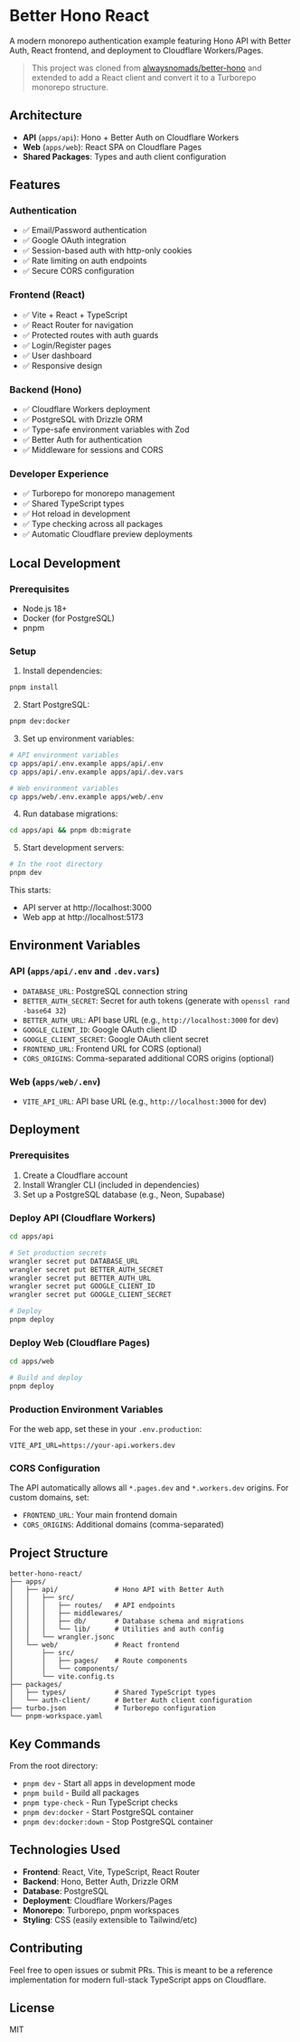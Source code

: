 # Better Hono React

A modern monorepo authentication example featuring Hono API with Better Auth, React frontend, and deployment to Cloudflare Workers/Pages.

> This project was cloned from [alwaysnomads/better-hono](https://github.com/alwaysnomads/better-hono) and extended to add a React client and convert it to a Turborepo monorepo structure.

## Architecture

- **API** (`apps/api`): Hono + Better Auth on Cloudflare Workers
- **Web** (`apps/web`): React SPA on Cloudflare Pages
- **Shared Packages**: Types and auth client configuration

## Features

### Authentication
- ✅ Email/Password authentication
- ✅ Google OAuth integration
- ✅ Session-based auth with http-only cookies
- ✅ Rate limiting on auth endpoints
- ✅ Secure CORS configuration

### Frontend (React)
- ✅ Vite + React + TypeScript
- ✅ React Router for navigation
- ✅ Protected routes with auth guards
- ✅ Login/Register pages
- ✅ User dashboard
- ✅ Responsive design

### Backend (Hono)
- ✅ Cloudflare Workers deployment
- ✅ PostgreSQL with Drizzle ORM
- ✅ Type-safe environment variables with Zod
- ✅ Better Auth for authentication
- ✅ Middleware for sessions and CORS

### Developer Experience
- ✅ Turborepo for monorepo management
- ✅ Shared TypeScript types
- ✅ Hot reload in development
- ✅ Type checking across all packages
- ✅ Automatic Cloudflare preview deployments

## Local Development

### Prerequisites

- Node.js 18+
- Docker (for PostgreSQL)
- pnpm

### Setup

1. Install dependencies:
```bash
pnpm install
```

2. Start PostgreSQL:
```bash
pnpm dev:docker
```

3. Set up environment variables:
```bash
# API environment variables
cp apps/api/.env.example apps/api/.env
cp apps/api/.env.example apps/api/.dev.vars

# Web environment variables
cp apps/web/.env.example apps/web/.env
```

4. Run database migrations:
```bash
cd apps/api && pnpm db:migrate
```

5. Start development servers:
```bash
# In the root directory
pnpm dev
```

This starts:
- API server at http://localhost:3000
- Web app at http://localhost:5173

## Environment Variables

### API (`apps/api/.env` and `.dev.vars`)
- `DATABASE_URL`: PostgreSQL connection string
- `BETTER_AUTH_SECRET`: Secret for auth tokens (generate with `openssl rand -base64 32`)
- `BETTER_AUTH_URL`: API base URL (e.g., `http://localhost:3000` for dev)
- `GOOGLE_CLIENT_ID`: Google OAuth client ID
- `GOOGLE_CLIENT_SECRET`: Google OAuth client secret
- `FRONTEND_URL`: Frontend URL for CORS (optional)
- `CORS_ORIGINS`: Comma-separated additional CORS origins (optional)

### Web (`apps/web/.env`)
- `VITE_API_URL`: API base URL (e.g., `http://localhost:3000` for dev)

## Deployment

### Prerequisites
1. Create a Cloudflare account
2. Install Wrangler CLI (included in dependencies)
3. Set up a PostgreSQL database (e.g., Neon, Supabase)

### Deploy API (Cloudflare Workers)
```bash
cd apps/api

# Set production secrets
wrangler secret put DATABASE_URL
wrangler secret put BETTER_AUTH_SECRET
wrangler secret put BETTER_AUTH_URL
wrangler secret put GOOGLE_CLIENT_ID
wrangler secret put GOOGLE_CLIENT_SECRET

# Deploy
pnpm deploy
```

### Deploy Web (Cloudflare Pages)
```bash
cd apps/web

# Build and deploy
pnpm deploy
```

### Production Environment Variables

For the web app, set these in your `.env.production`:
```
VITE_API_URL=https://your-api.workers.dev
```

### CORS Configuration

The API automatically allows all `*.pages.dev` and `*.workers.dev` origins. For custom domains, set:
- `FRONTEND_URL`: Your main frontend domain
- `CORS_ORIGINS`: Additional domains (comma-separated)

## Project Structure

```
better-hono-react/
├── apps/
│   ├── api/              # Hono API with Better Auth
│   │   ├── src/
│   │   │   ├── routes/   # API endpoints
│   │   │   ├── middlewares/
│   │   │   ├── db/       # Database schema and migrations
│   │   │   └── lib/      # Utilities and auth config
│   │   └── wrangler.jsonc
│   └── web/              # React frontend
│       ├── src/
│       │   ├── pages/    # Route components
│       │   └── components/
│       └── vite.config.ts
├── packages/
│   ├── types/            # Shared TypeScript types
│   └── auth-client/      # Better Auth client configuration
├── turbo.json            # Turborepo configuration
└── pnpm-workspace.yaml
```

## Key Commands

From the root directory:
- `pnpm dev` - Start all apps in development mode
- `pnpm build` - Build all packages
- `pnpm type-check` - Run TypeScript checks
- `pnpm dev:docker` - Start PostgreSQL container
- `pnpm dev:docker:down` - Stop PostgreSQL container

## Technologies Used

- **Frontend**: React, Vite, TypeScript, React Router
- **Backend**: Hono, Better Auth, Drizzle ORM
- **Database**: PostgreSQL
- **Deployment**: Cloudflare Workers/Pages
- **Monorepo**: Turborepo, pnpm workspaces
- **Styling**: CSS (easily extensible to Tailwind/etc)

## Contributing

Feel free to open issues or submit PRs. This is meant to be a reference implementation for modern full-stack TypeScript apps on Cloudflare.

## License

MIT
